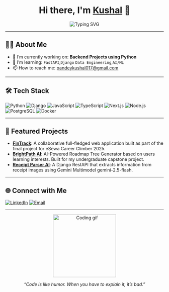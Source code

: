 <!-- Banner or Greeting -->
<h1 align="center">Hi there, I'm <a href="https://github.com/GuyVanced" target="_blank">Kushal</a> 👋</h1>
<p align="center">
  <img src="https://readme-typing-svg.demolab.com?font=Fira+Code&pause=1000&color=36BCF7&center=true&vCenter=true&width=435&lines=Backend+Developer;;AI+%26+ML+Explorer;Lifelong+Learner" alt="Typing SVG" />
</p>

---

## 🧑‍💻 About Me

- 🔭 I’m currently working on: **Backend Projects using Python**
- 🌱 I’m learning: `FastAPI`,`Django` `Data Engineering`,`AI/ML`
- 📫 How to reach me: [pandeykushal017@gmail.com](mailto:pandeykushal017@gmail.com)

---

## 🛠️ Tech Stack

![Python](https://img.shields.io/badge/-Python-333?style=flat&logo=python)
![Django](https://img.shields.io/badge/-Django-333?style=flat&logo=django)
![JavaScript](https://img.shields.io/badge/-JavaScript-333?style=flat&logo=javascript)
![TypeScript](https://img.shields.io/badge/-TypeScript-333?style=flat&logo=typescript)
![Next.js](https://img.shields.io/badge/-Next.js-333?style=flat&logo=next.js)
![Node.js](https://img.shields.io/badge/-Node.js-333?style=flat&logo=node.js)
![PostgreSQL](https://img.shields.io/badge/-PostgreSQL-333?style=flat&logo=postgresql)
![Docker](https://img.shields.io/badge/-Docker-333?style=flat&logo=docker)
<!-- Add or remove badges as needed -->

---
<!--
## 📈 GitHub Stats

<p align="center">
  <img src="https://github-readme-stats.vercel.app/api?username=GuyVanced&show_icons=true&theme=radical" alt="GitHub Stats" height="165">
  <img src="https://github-readme-streak-stats.herokuapp.com/?user=GuyVanced&theme=radical" alt="GitHub Streak" height="165">
</p>
<p align="center">
  <img src="https://github-readme-stats.vercel.app/api/top-langs/?username=GuyVanced&layout=compact&theme=radical" alt="Top Languages" height="120">
</p>

---
-->
## 🚀 Featured Projects

- [**FinTrack**](https://github.com/GuyVanced/django-Fintrack): A collaborative full-fledged web application built as part of the final project for eSewa Career Climber 2025.
- [**BrightPath AI**](https://github.com/GuyVanced/BrightPathhAI): AI-Powered Roadmap Tree Generator based on users learning interests. Built for my undergraduate capstone project.
- [**Receipt Parser AI**](https://github.com/GuyVanced/receipt-parser-api): A Django RestAPI that extracts information from receipt images using Gemini Multimodel gemini-2.5-flash.

<!-- Add more projects as needed -->

---

## 🌐 Connect with Me

[![LinkedIn](https://img.shields.io/badge/-LinkedIn-0077B5?style=flat&logo=linkedin&logoColor=white)](https://linkedin.com/in/kushalpandey017)
[![Email](https://img.shields.io/badge/-Email-D14836?style=flat&logo=gmail&logoColor=white)](mailto:pandeykushal017@gmail.com)

---

<!-- Optional: Fun GIF or Quote -->
<p align="center">
  <img src="https://media.giphy.com/media/qgQUggAC3Pfv687qPC/giphy.gif" width="200" alt="Coding gif">
</p>
<p align="center"><i>“Code is like humor. When you have to explain it, it’s bad.”</i></p>
